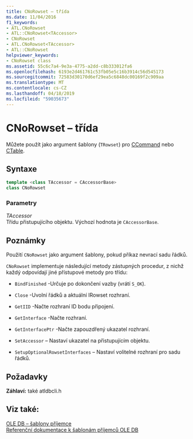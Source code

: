 ```yaml
---
title: CNoRowset – třída
ms.date: 11/04/2016
f1_keywords:
- ATL.CNoRowset
- ATL::CNoRowset<TAccessor>
- CNoRowset
- ATL.CNoRowset<TAccessor>
- ATL::CNoRowset
helpviewer_keywords:
- CNoRowset class
ms.assetid: 55c6c7a4-9e3a-4775-a2dd-c8b333012fa6
ms.openlocfilehash: 6193e2d461761c53fb05e5c16b3914c56d545173
ms.sourcegitcommit: 72583d30170d6ef29ea5c6848dc00169f2c909aa
ms.translationtype: MT
ms.contentlocale: cs-CZ
ms.lasthandoff: 04/18/2019
ms.locfileid: "59035673"
---
```

# <a name="cnorowset-class"></a>CNoRowset – třída

Můžete použít jako argument šablony (`TRowset`) pro [CCommand](../../data/oledb/ccommand-class.md) nebo [CTable](../../data/oledb/ctable-class.md).

## <a name="syntax"></a>Syntaxe

```cpp
template <class TAccessor = CAccessorBase>
class CNoRowset
```

### <a name="parameters"></a>Parametry

*TAccessor*<br/>
Třídu přistupujícího objektu. Výchozí hodnota je `CAccessorBase`.

## <a name="remarks"></a>Poznámky

Použití `CNoRowset` jako argument šablony, pokud příkaz nevrací sadu řádků.

`CNoRowset` implementuje následující metody zástupných procedur, z nichž každý odpovídají jiné přístupové metody pro třídu:

- `BindFinished` -Určuje po dokončení vazby (vrátí `S_OK`).

- `Close` -Uvolní řádků a aktuální IRowset rozhraní.

- `GetIID` -Načte rozhraní ID bodu připojení.

- `GetInterface` -Načte rozhraní.

- `GetInterfacePtr` -Načte zapouzdřený ukazatel rozhraní.

- `SetAccessor` – Nastaví ukazatel na přistupujícím objektu.

- `SetupOptionalRowsetInterfaces` – Nastaví volitelné rozhraní pro sadu řádků.

## <a name="requirements"></a>Požadavky

**Záhlaví:** také atldbcli.h

## <a name="see-also"></a>Viz také:

[OLE DB – šablony příjemce](../../data/oledb/ole-db-consumer-templates-cpp.md)<br/>
[Referenční dokumentace k šablonám příjemců OLE DB](../../data/oledb/ole-db-consumer-templates-reference.md)